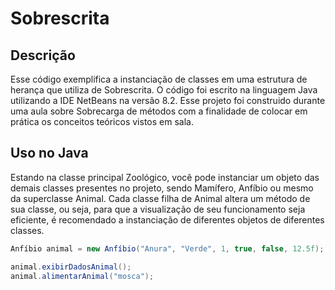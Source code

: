 # Sobrescrita
## Descrição
Esse código exemplifica a instanciação de classes em uma estrutura de herança que utiliza de Sobrescrita. O código foi escrito na linguagem Java utilizando a IDE NetBeans na versão 8.2. Esse projeto foi construido durante uma aula sobre Sobrecarga de métodos com a finalidade de colocar em prática os conceitos teóricos vistos em sala.
## Uso no Java
Estando na classe principal Zoológico, você pode instanciar um objeto das demais classes presentes no projeto, sendo Mamífero, Anfíbio ou mesmo da superclasse Animal. Cada classe filha de Animal altera um método de sua classe, ou seja, para que a visualização de seu funcionamento seja eficiente, é recomendado a instanciação de diferentes objetos de diferentes classes.
```java
Anfíbio animal = new Anfíbio("Anura", "Verde", 1, true, false, 12.5f);

animal.exibirDadosAnimal();
animal.alimentarAnimal("mosca");
```
